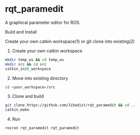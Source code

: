 rqt_paramedit
=============

A graphical parameter editor for ROS.


Build and Install

Create your own catkin workspace(1) or git clone into existing(2)

1. Create your own catkin workspace
  ```bash
  mkdir temp_ws && cd temp_ws 
  mkdir src && cd src
  catkin_init_workspace
  ```

2. Move into existing directory
  ```bash
  cd <your_workspace>/src
  ```
  
3.  Clone and build
  ```bash
  git clone https://github.com/Jihadist/rqt_paramedit && cd ..
  catkin_make
  ```
  
4. Run
  ```bash
  rosron rqt_paramedit rqt_paramedit
  ```
